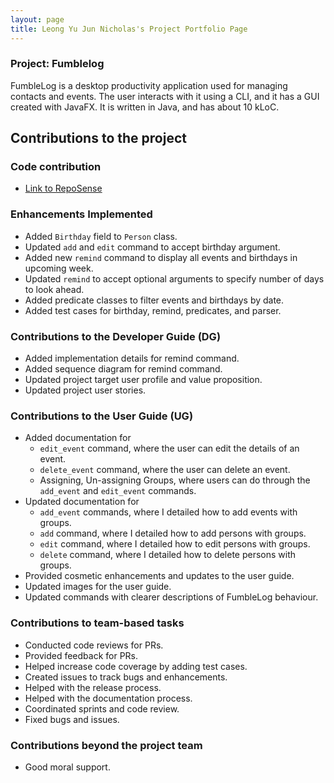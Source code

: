 ```yaml
---
layout: page
title: Leong Yu Jun Nicholas's Project Portfolio Page
---
```


### Project: Fumblelog

FumbleLog is a desktop productivity application used for managing contacts and events. The user interacts with it using a CLI, and it has a GUI created with JavaFX. It is written in Java, and has about 10 kLoC.

## Contributions to the project

### Code contribution
* [Link to RepoSense](https://nus-cs2103-ay2324s1.github.io/tp-dashboard/?search=nicleongyj&breakdown=true)

### Enhancements Implemented
* Added `Birthday` field to `Person` class.
* Updated `add` and `edit` command to accept birthday argument.
* Added new `remind` command to display all events and birthdays in upcoming week.
* Updated `remind` to accept optional arguments to specify number of days to look ahead.
* Added predicate classes to filter events and birthdays by date.
* Added test cases for birthday, remind, predicates, and parser.

### Contributions to the Developer Guide (DG)
* Added implementation details for remind command.
* Added sequence diagram for remind command.
* Updated project target user profile and value proposition.
* Updated project user stories.

### Contributions to the User Guide (UG)
* Added documentation for
  * `edit_event` command, where the user can edit the details of an event.
  * `delete_event` command, where the user can delete an event.
  * Assigning, Un-assigning Groups, where users can do through the `add_event` and `edit_event` commands.
* Updated documentation for
  * `add_event` commands, where I detailed how to add events with groups.
  * `add` command, where I detailed how to add persons with groups.
  * `edit` command, where I detailed how to edit persons with groups.
  * `delete` command, where I detailed how to delete persons with groups.
* Provided cosmetic enhancements and updates to the user guide.
* Updated images for the user guide.
* Updated commands with clearer descriptions of FumbleLog behaviour.


### Contributions to team-based tasks
* Conducted code reviews for PRs.
* Provided feedback for PRs.
* Helped increase code coverage by adding test cases.
* Created issues to track bugs and enhancements.
* Helped with the release process.
* Helped with the documentation process.
* Coordinated sprints and code review.
* Fixed bugs and issues.

### Contributions beyond the project team
* Good moral support.



